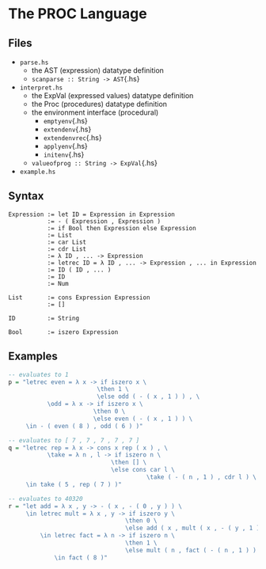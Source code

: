 # The PROC Language
## Files
* `parse.hs`
    - the AST (expression) datatype definition
    - `scanparse :: String -> AST`{.hs}
* `interpret.hs`
    - the ExpVal (expressed values) datatype definition
    - the Proc (procedures) datatype definition
    - the environment interface (procedural)
        - `emptyenv`{.hs}
        - `extendenv`{.hs}
        - `extendenvrec`{.hs}
        - `applyenv`{.hs}
        - `initenv`{.hs}
    - `valueofprog :: String -> ExpVal`{.hs}
* `example.hs`

## Syntax
```
Expression := let ID = Expression in Expression
           := - ( Expression , Expression )
           := if Bool then Expression else Expression
           := List
           := car List
           := cdr List
           := λ ID , ... -> Expression
           := letrec ID = λ ID , ... -> Expression , ... in Expression
           := ID ( ID , ... )
           := ID
           := Num

List       := cons Expression Expression
           := []

ID         := String

Bool       := iszero Expression
```

## Examples
```hs
-- evaluates to 1
p = "letrec even = λ x -> if iszero x \
                         \then 1 \
                         \else odd ( - ( x , 1 ) ) , \
           \odd = λ x -> if iszero x \
                        \then 0 \
                        \else even ( - ( x , 1 ) ) \
     \in - ( even ( 8 ) , odd ( 6 ) )"
```

```hs
-- evaluates to [ 7 , 7 , 7 , 7 , 7 ]
q = "letrec rep = λ x -> cons x rep ( x ) , \
           \take = λ n , l -> if iszero n \
                             \then [] \
                             \else cons car l \
                                       \take ( - ( n , 1 ) , cdr l ) \
     \in take ( 5 , rep ( 7 ) )"
```

```hs
-- evaluates to 40320
r = "let add = λ x , y -> - ( x , - ( 0 , y ) ) \
     \in letrec mult = λ x , y -> if iszero y \
                                 \then 0 \
                                 \else add ( x , mult ( x , - ( y , 1 ) ) ) \
         \in letrec fact = λ n -> if iszero n \
                                 \then 1 \
                                 \else mult ( n , fact ( - ( n , 1 ) ) ) \
             \in fact ( 8 )"
```
